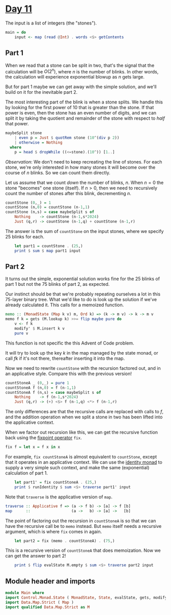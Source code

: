 # [Day 11](https://adventofcode.com/2024/day/11)

The input is a list of integers (the "stones").

```haskell top:3
main = do
    input <- map (read @Int) . words <$> getContents
```

## Part 1

When we read that a stone can be split in two, that's the signal that the
calculation will be $O(2^n)$, where $n$ is the number of blinks. In other
words, the calculation will experience exponential blowup as $n$ gets large.

But for part 1 maybe we can get away with the simple solution,
and we'll build on it for the inevitable part 2.

The most interesting part of the blink is when a stone splits. We handle this by
looking for the first power of 10 that is greater than the stone. If that power
is even, then the stone has an even number of digits, and we can split it by
taking the quotient and remainder of the stone with respect to *half* that power.

```haskell
maybeSplit stone
    | even p = Just $ quotRem stone (10^(div p 2))
    | otherwise = Nothing
  where
    p = head $ dropWhile ((<=stone).(10^)) [1..]
```

*Observation*: We don't need to keep recreating the line of stones.
For each stone, we're only interested in how many stones it will become
over the course of $n$ blinks. So we can count them directly.

Let us assume that we count *down* the number of blinks, $n$.
When $n=0$ the stone "becomes" one stone (itself).
If $n>0$, then we need to recursively count the number of stones
after this blink, decrementing $n$.

```haskell
countStone (0,_) = 1
countStone (n,0) = countStone (n-1,1)
countStone (n,s) = case maybeSplit s of
    Nothing    -> countStone (n-1,s*2024)
    Just (q,r) -> countStone (n-1,q) + countStone (n-1,r)
```

The answer is the sum of `countStone` on the input stones,
where we specify 25 blinks for each.

```haskell top:3
    let part1 = countStone . (25,)
    print $ sum $ map part1 input
```

## Part 2

It turns out the simple, exponential solution works fine for the 25 blinks of part 1 but
not the 75 blinks of part 2, as expected.

Our instinct should be that we're probably repeating ourselves a lot in
this 75-layer binary tree.  What we'd like to do is look up the solution
if we've already calculated it.  This calls for a memoized function.

```haskell
memo :: (MonadState (Map k v) m, Ord k) => (k -> m v) -> k -> m v
memo f k = gets (M.lookup k) >>= flip maybe pure do
    v <- f k
    modify' $ M.insert k v
    pure v
```

This function is not specific the this Advent of Code problem.

It will try to look up the key $k$ in the map managed by the state monad,
or call $f k$ if it's not there, thereafter inserting it into the map.

Now we need to rewrite `countStone` with the recursion factored out, and in
an applicative style. Compare this with the previous version!

```haskell
countStoneA _ (0,_) = pure 1
countStoneA f (n,0) = f (n-1,1)
countStoneA f (n,s) = case maybeSplit s of
    Nothing    -> f (n-1,s*2024)
    Just (q,r) -> (+) <$> f (n-1,q) <*> f (n-1,r)
```

The only differences are that the recursive calls are replaced with calls to $f$,
and the addition operation when we split a stone in two has been lifted into
the applicative context.

When we factor out recursion like this, we can get the recursive function
back using the
[fixpoint operator](https://hackage.haskell.org/package/base-4.20.0.1/docs/Data-Function.html#v:fix) `fix`.

```haskell ignore
fix f = let x = f x in x
```

For example, `fix countStoneA` is almost equivalent to `countStone`,
except that it operates in an applicative context.
We can use the [identity monad](https://downloads.haskell.org/ghc/latest/docs/libraries/base-4.20.0.0-1f57/Data-Functor-Identity.html)
to supply a very simple such context,
and make the same (exponential) calculation of part 1.

```haskell top:3
    let part1' = fix countStoneA . (25,)
    print $ runIdentity $ sum <$> traverse part1' input
```

Note that `traverse` is the applicative version of `map`.

```haskell ignore
traverse :: Applicative f => (a -> f b) -> [a] -> f [b]
map      ::                  (a ->   b) -> [a] ->   [b]
```

The point of factoring out the recursion in `countStoneA`
is so that we can have the recursive call be to `memo` instead.
But `memo` itself needs a recursive argument,
which is where `fix` comes in again.

```haskell top:3
    let part2 = fix (memo . countStoneA) . (75,)
```

This is a recursive version of `countStoneA` that does memoization.
Now we can get the answer to part 2!

```haskell top:3
    print $ flip evalState M.empty $ sum <$> traverse part2 input
```

## Module header and imports

```haskell top
module Main where
import Control.Monad.State ( MonadState, State, evalState, gets, modify' )
import Data.Map.Strict ( Map )
import qualified Data.Map.Strict as M
```

